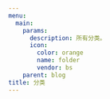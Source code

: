 ```yaml
---
menu:
  main:
    params:
      description: 所有分类。
      icon:
        color: orange
        name: folder
        vendor: bs
    parent: blog
title: 分类
---
```

